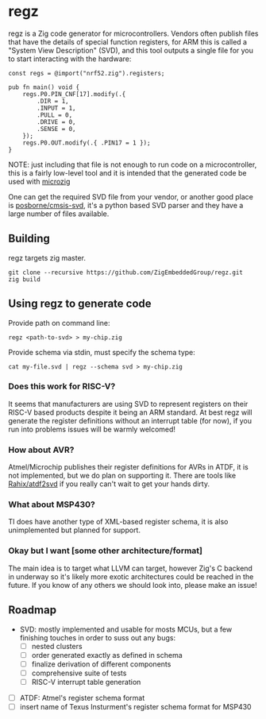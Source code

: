 # regz

regz is a Zig code generator for microcontrollers. Vendors often publish files
that have the details of special function registers, for ARM this is called a
"System View Description" (SVD), and this tool outputs a single file for you to
start interacting with the hardware:

```zig
const regs = @import("nrf52.zig").registers;

pub fn main() void {
    regs.P0.PIN_CNF[17].modify(.{
        .DIR = 1,
        .INPUT = 1,
        .PULL = 0,
        .DRIVE = 0,
        .SENSE = 0,
    });
    regs.P0.OUT.modify(.{ .PIN17 = 1 });
}
```

NOTE: just including that file is not enough to run code on a microcontroller,
this is a fairly low-level tool and it is intended that the generated code be
used with [microzig](https://github.com/ZigEmbeddedGroup/microzig) 

One can get the required SVD file from your vendor, or another good place is
[posborne/cmsis-svd](https://github.com/posborne/cmsis-svd/tree/master/data),
it's a python based SVD parser and they have a large number of files available.

## Building

regz targets zig master.

```
git clone --recursive https://github.com/ZigEmbeddedGroup/regz.git
zig build
```

## Using regz to generate code

Provide path on command line:
```
regz <path-to-svd> > my-chip.zig
```

Provide schema via stdin, must specify the schema type:
```
cat my-file.svd | regz --schema svd > my-chip.zig
```

### Does this work for RISC-V?

It seems that manufacturers are using SVD to represent registers on their
RISC-V based products despite it being an ARM standard. At best regz will
generate the register definitions without an interrupt table (for now), if you
run into problems issues will be warmly welcomed!

### How about AVR?

Atmel/Microchip publishes their register definitions for AVRs in ATDF, it is
not implemented, but we do plan on supporting it. There are tools like
[Rahix/atdf2svd](https://github.com/Rahix/atdf2svd) if you really can't wait to
get your hands dirty.

### What about MSP430?

TI does have another type of XML-based register schema, it is also
unimplemented but planned for support.

### Okay but I want [some other architecture/format]

The main idea is to target what LLVM can target, however Zig's C backend in
underway so it's likely more exotic architectures could be reached in the
future. If you know of any others we should look into, please make an issue!

## Roadmap

- SVD: mostly implemented and usable for mosts MCUs, but a few finishing touches in order to suss out any bugs:
    - [ ] nested clusters
    - [ ] order generated exactly as defined in schema
    - [ ] finalize derivation of different components
    - [ ] comprehensive suite of tests
    - [ ] RISC-V interrupt table generation
- [ ] ATDF: Atmel's register schema format
- [ ] insert name of Texus Insturment's register schema format for MSP430
